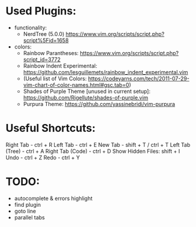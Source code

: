 Used Plugins:
=============
- functionality:
  - NerdTree (5.0.0) https://www.vim.org/scripts/script.php?script%5Fid=1658
- colors:
  - Rainbow Parantheses: https://www.vim.org/scripts/script.php?script_id=3772
  - Rainbow Indent Experimental: https://github.com/lesguillemets/rainbow_indent_experimental.vim
  - (Useful list of Vim Colors: https://codeyarns.com/tech/2011-07-29-vim-chart-of-color-names.html#gsc.tab=0)
  - Shades of Purple Theme [unused in current setup]: https://github.com/Rigellute/shades-of-purple.vim
  - Purpura Theme: https://github.com/yassinebridi/vim-purpura

Useful Shortcuts:
=================
Right Tab - ctrl + R
Left Tab - ctrl + E
New Tab - shift + T / ctrl + T
Left Tab (Tree) - ctrl + A
Right Tab (Code) - ctrl + D
Show Hidden Files: shift + I
Undo - ctrl + Z
Redo - ctrl + Y

TODO:
=====
- autocomplete & errors highlight
- find plugin
- goto line
- parallel tabs
